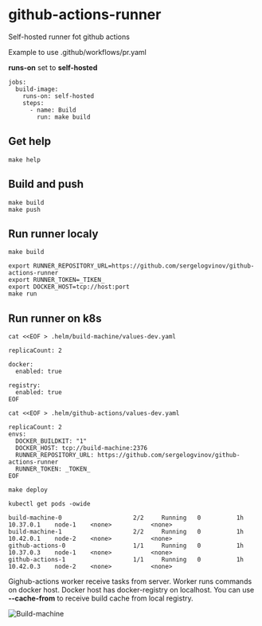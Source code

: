 # github-actions-runner

Self-hosted runner fot github actions

Example to use .github/workflows/pr.yaml

__runs-on__ set to __self-hosted__

```
jobs:
  build-image:
    runs-on: self-hosted
    steps:
      - name: Build
        run: make build
```

## Get help

```
make help
```

## Build and push

```
make build
make push
```


## Run runner localy

```
make build

export RUNNER_REPOSITORY_URL=https://github.com/sergelogvinov/github-actions-runner
export RUNNER_TOKEN=_TIKEN_
export DOCKER_HOST=tcp://host:port
make run
```

## Run runner on k8s

```
cat <<EOF > .helm/build-machine/values-dev.yaml

replicaCount: 2

docker:
  enabled: true

registry:
  enabled: true
EOF

cat <<EOF > .helm/github-actions/values-dev.yaml

replicaCount: 2
envs:
  DOCKER_BUILDKIT: "1"
  DOCKER_HOST: tcp://build-machine:2376
  RUNNER_REPOSITORY_URL: https://github.com/sergelogvinov/github-actions-runner
  RUNNER_TOKEN: _TOKEN_
EOF

make deploy

kubectl get pods -owide

build-machine-0                    2/2     Running   0          1h     10.37.0.1    node-1    <none>           <none>
build-machine-1                    2/2     Running   0          1h     10.42.0.1    node-2    <none>           <none>
github-actions-0                   1/1     Running   0          1h     10.37.0.3    node-1    <none>           <none>
github-actions-1                   1/1     Running   0          1h     10.42.0.3    node-2    <none>           <none>
```

Gighub-actions worker receive tasks from server.
Worker runs commands on docker host.
Docker host has docker-registry on localhost.
You can use __--cache-from__ to receive build cache from local registry.

![Build-machine](docs/build–machine.svg)
